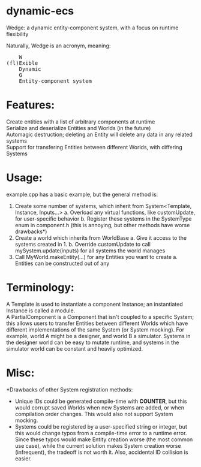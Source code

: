 # dynamic-ecs
Wedge: a dynamic entity-component system, with a focus on runtime flexibility

Naturally, Wedge is an acronym, meaning:

<pre>
    W  
(fl)Exible  
    Dynamic  
    G  
    Entity-component system  
</pre>

# Features:

Create entities with a list of arbitrary components at runtime  
Serialize and deserialize Entities and Worlds (in the future)  
Automagic destruction; deleting an Entity will delete any data in any related systems  
Support for transfering Entities between different Worlds, with differing Systems

# Usage:

example.cpp has a basic example, but the general method is:  
1. Create some number of systems, which inherit from System<Template, Instance, Inputs...>
  a. Overload any virtual functions, like customUpdate, for user-specific behavior
  b. Register these systems in the SystemType enum in component.h (this is annoying, but other methods have worse drawbacks*)
2. Create a world which inherits from WorldBase
  a. Give it access to the systems created in 1.
  b. Override customUpdate to call mySystem.update(inputs) for all systems the world manages
3. Call MyWorld.makeEntity(...) for any Entities you want to create
  a. Entities can be constructed out of any 

# Terminology:
A Template is used to instantiate a component Instance; an instantiated Instance is called a module.  
A PartialComponent is a Component that isn't coupled to a specific System; this allows users to transfer Entities between different Worlds
which have different implementations of the same System (or System mocking). For example, world A might be a designer, and world B a simulator.
Systems in the designer world can be easy to mutate runtime, and systems in the simulator world can be constant and heavily optimized.  

# Misc:
*Drawbacks of other System registration methods:
  - Unique IDs could be generated compile-time with __COUNTER__, but this would corrupt saved Worlds when new Systems are added, or 
when compilation order changes. This would also not support System mocking.
  - Systems could be registered by a user-specified string or integer, but this would change typos from a compile-time error to a runtime error.
Since these typos would make Entity creation worse (the most common use case), while the current solution makes System creation worse 
(infrequent), the tradeoff is not worth it. Also, accidental ID collision is easier.
